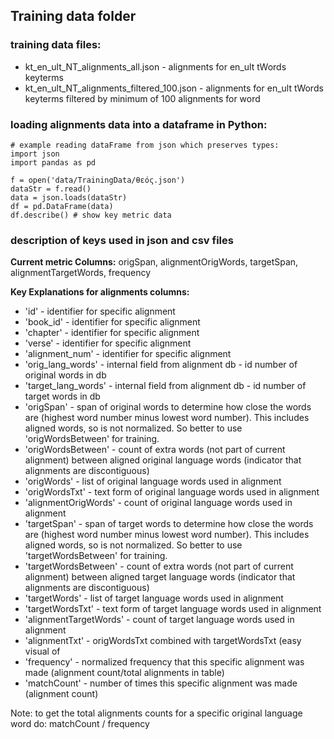 ## Training data folder

### training data files:
- kt_en_ult_NT_alignments_all.json - alignments for en_ult tWords keyterms
- kt_en_ult_NT_alignments_filtered_100.json - alignments for en_ult tWords keyterms filtered by minimum of 100 alignments for word

### loading alignments data into a dataframe in Python:

```
# example reading dataFrame from json which preserves types:
import json
import pandas as pd

f = open('data/TrainingData/θεός.json')
dataStr = f.read()
data = json.loads(dataStr)
df = pd.DataFrame(data)
df.describe() # show key metric data
```

### description of keys used in json and csv files

**Current metric Columns:** origSpan, alignmentOrigWords, targetSpan, alignmentTargetWords, frequency

**Key Explanations for alignments columns:**
- 'id' - identifier for specific alignment
- 'book_id' - identifier for specific alignment
- 'chapter' - identifier for specific alignment
- 'verse' - identifier for specific alignment
- 'alignment_num' - identifier for specific alignment
- 'orig_lang_words' - internal field from alignment db - id number of original words in db
- 'target_lang_words' - internal field from alignment db - id number of target words in db
- 'origSpan' - span of original words to determine how close the words are (highest word number minus lowest word number).  This includes aligned words, so is not normalized.  So better to use 'origWordsBetween' for training.
- 'origWordsBetween' - count of extra words (not part of current alignment) between aligned original language words (indicator that alignments are discontiguous)
- 'origWords' - list of original language words used in alignment
- 'origWordsTxt' - text form of original language words used in alignment
- 'alignmentOrigWords' - count of original language words used in alignment
- 'targetSpan' - span of target words to determine how close the words are (highest word number minus lowest word number).  This includes aligned words, so is not normalized.  So better to use 'targetWordsBetween' for training.
- 'targetWordsBetween' - count of extra words (not part of current alignment) between aligned target language words (indicator that alignments are discontiguous)
- 'targetWords' - list of target language words used in alignment
- 'targetWordsTxt' - text form of target language words used in alignment
- 'alignmentTargetWords'  - count of target language words used in alignment
- 'alignmentTxt' - origWordsTxt combined with targetWordsTxt (easy visual of
- 'frequency' - normalized frequency that this specific alignment was made (alignment count/total alignments in table)
- 'matchCount' - number of times this specific alignment was made (alignment count)

Note: to get the total alignments counts for a specific original language word do: matchCount / frequency
